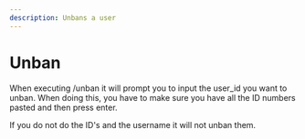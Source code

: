 ```yaml
---
description: Unbans a user
---
```


# Unban

When executing /unban it will prompt you to input the user\_id you want to unban. When doing this, you have to make sure you have all the ID numbers pasted and then press enter.



If you do not do the ID's and the username it will not unban them.
